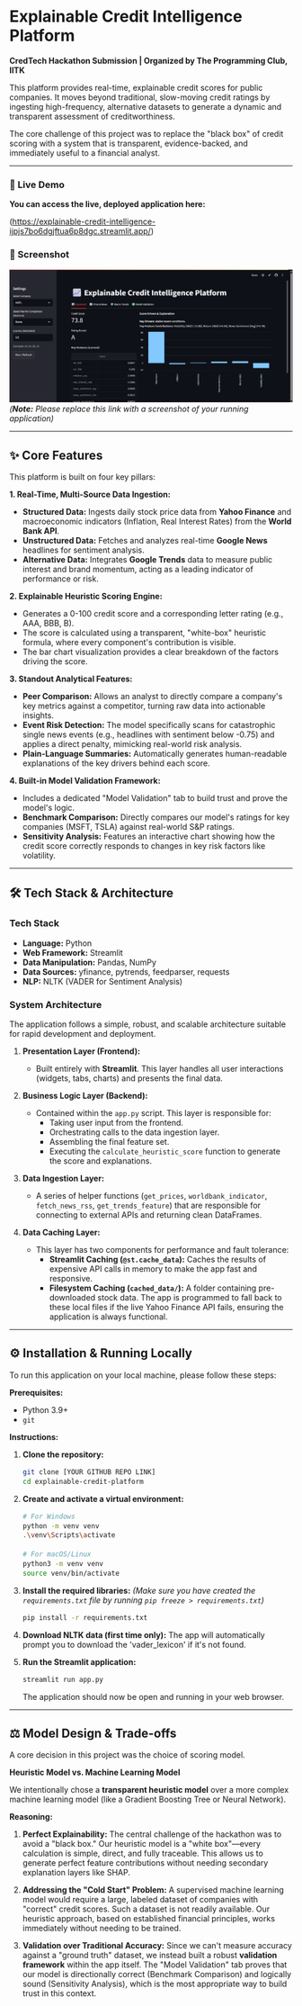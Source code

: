 # Explainable Credit Intelligence Platform

**CredTech Hackathon Submission | Organized by The Programming Club, IITK**

This platform provides real-time, explainable credit scores for public companies. It moves beyond traditional, slow-moving credit ratings by ingesting high-frequency, alternative datasets to generate a dynamic and transparent assessment of creditworthiness.

The core challenge of this project was to replace the "black box" of credit scoring with a system that is transparent, evidence-backed, and immediately useful to a financial analyst.

---

### 🚀 Live Demo

**You can access the live, deployed application here:**

(https://explainable-credit-intelligence-ijpjs7bo6dgjftua6p8dgc.streamlit.app/)

### 📸 Screenshot

![Application Screenshot](screenshot.png) 
*(**Note:** Please replace this link with a screenshot of your running application)*

---

## ✨ Core Features

This platform is built on four key pillars:

**1. Real-Time, Multi-Source Data Ingestion:**
   - **Structured Data:** Ingests daily stock price data from **Yahoo Finance** and macroeconomic indicators (Inflation, Real Interest Rates) from the **World Bank API**.
   - **Unstructured Data:** Fetches and analyzes real-time **Google News** headlines for sentiment analysis.
   - **Alternative Data:** Integrates **Google Trends** data to measure public interest and brand momentum, acting as a leading indicator of performance or risk.

**2. Explainable Heuristic Scoring Engine:**
   - Generates a 0-100 credit score and a corresponding letter rating (e.g., AAA, BBB, B).
   - The score is calculated using a transparent, "white-box" heuristic formula, where every component's contribution is visible.
   - The bar chart visualization provides a clear breakdown of the factors driving the score.

**3. Standout Analytical Features:**
   - **Peer Comparison:** Allows an analyst to directly compare a company's key metrics against a competitor, turning raw data into actionable insights.
   - **Event Risk Detection:** The model specifically scans for catastrophic single news events (e.g., headlines with sentiment below -0.75) and applies a direct penalty, mimicking real-world risk analysis.
   - **Plain-Language Summaries:** Automatically generates human-readable explanations of the key drivers behind each score.

**4. Built-in Model Validation Framework:**
   - Includes a dedicated "Model Validation" tab to build trust and prove the model's logic.
   - **Benchmark Comparison:** Directly compares our model's ratings for key companies (MSFT, TSLA) against real-world S&P ratings.
   - **Sensitivity Analysis:** Features an interactive chart showing how the credit score correctly responds to changes in key risk factors like volatility.

---

## 🛠️ Tech Stack & Architecture

### Tech Stack
- **Language:** Python
- **Web Framework:** Streamlit
- **Data Manipulation:** Pandas, NumPy
- **Data Sources:** yfinance, pytrends, feedparser, requests
- **NLP:** NLTK (VADER for Sentiment Analysis)

### System Architecture
The application follows a simple, robust, and scalable architecture suitable for rapid development and deployment.

1.  **Presentation Layer (Frontend):**
    - Built entirely with **Streamlit**. This layer handles all user interactions (widgets, tabs, charts) and presents the final data.

2.  **Business Logic Layer (Backend):**
    - Contained within the `app.py` script. This layer is responsible for:
        - Taking user input from the frontend.
        - Orchestrating calls to the data ingestion layer.
        - Assembling the final feature set.
        - Executing the `calculate_heuristic_score` function to generate the score and explanations.

3.  **Data Ingestion Layer:**
    - A series of helper functions (`get_prices`, `worldbank_indicator`, `fetch_news_rss`, `get_trends_feature`) that are responsible for connecting to external APIs and returning clean DataFrames.

4.  **Data Caching Layer:**
    - This layer has two components for performance and fault tolerance:
        - **Streamlit Caching (`@st.cache_data`):** Caches the results of expensive API calls in memory to make the app fast and responsive.
        - **Filesystem Caching (`cached_data/`):** A folder containing pre-downloaded stock data. The app is programmed to fall back to these local files if the live Yahoo Finance API fails, ensuring the application is always functional.

---

## ⚙️ Installation & Running Locally

To run this application on your local machine, please follow these steps:

**Prerequisites:**
- Python 3.9+
- `git`

**Instructions:**

1.  **Clone the repository:**
    ```bash
    git clone [YOUR GITHUB REPO LINK]
    cd explainable-credit-platform 
    ```

2.  **Create and activate a virtual environment:**
    ```bash
    # For Windows
    python -m venv venv
    .\venv\Scripts\activate

    # For macOS/Linux
    python3 -m venv venv
    source venv/bin/activate
    ```

3.  **Install the required libraries:**
    *(Make sure you have created the `requirements.txt` file by running `pip freeze > requirements.txt`)*
    ```bash
    pip install -r requirements.txt
    ```

4.  **Download NLTK data (first time only):**
    The app will automatically prompt you to download the 'vader_lexicon' if it's not found.

5.  **Run the Streamlit application:**
    ```bash
    streamlit run app.py
    ```
    The application should now be open and running in your web browser.

---

## ⚖️ Model Design & Trade-offs

A core decision in this project was the choice of scoring model.

**Heuristic Model vs. Machine Learning Model**

We intentionally chose a **transparent heuristic model** over a more complex machine learning model (like a Gradient Boosting Tree or Neural Network).

**Reasoning:**

1.  **Perfect Explainability:** The central challenge of the hackathon was to avoid a "black box." Our heuristic model is a "white box"—every calculation is simple, direct, and fully traceable. This allows us to generate perfect feature contributions without needing secondary explanation layers like SHAP.

2.  **Addressing the "Cold Start" Problem:** A supervised machine learning model would require a large, labeled dataset of companies with "correct" credit scores. Such a dataset is not readily available. Our heuristic approach, based on established financial principles, works immediately without needing to be trained.

3.  **Validation over Traditional Accuracy:** Since we can't measure accuracy against a "ground truth" dataset, we instead built a robust **validation framework** within the app itself. The "Model Validation" tab proves that our model is directionally correct (Benchmark Comparison) and logically sound (Sensitivity Analysis), which is the most appropriate way to build trust in this context.
